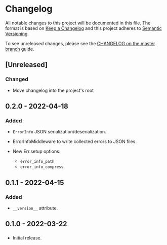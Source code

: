 # Changelog

All notable changes to this project will be documented in this file.
The format is based on [Keep a Changelog](https://keepachangelog.com/en/1.0.0/)
and this project adheres to [Semantic Versioning](https://semver.org/spec/v2.0.0.html).

To see unreleased changes, please see the [CHANGELOG on the master branch](https://github.com/gufolabs/gufo_err/blob/master/CHANGELOG.md) guide.

## [Unreleased]

### Changed

* Move changelog into the project's root

## 0.2.0 - 2022-04-18

###  Added

* `ErrorInfo` JSON serialization/deserialization.
* ErrorInfoMiddleware to write collected errors to JSON files.
* New Err.setup options:
  
    * `error_info_path`
    * `error_info_compress`

## 0.1.1 - 2022-04-15

### Added

* `__version__` attribute.

## 0.1.0 - 2022-03-22

### 

* Initial release.